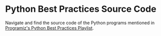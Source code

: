 # Python Best Practices Source Code

Navigate and find the source code of the Python programs mentioned in [Programiz's Python Best Practices Playlist](https://www.youtube.com/playlist?list=PL98qAXLA6aftqPGddFjJ59m71F96ZPwD4).
